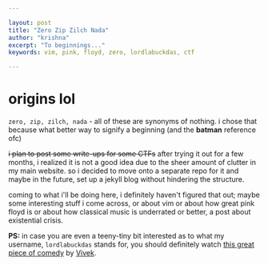 ```yaml
---

layout:	post
title: "Zero Zip Zilch Nada"
author: "krishna"
excerpt: "To beginnings..."
keywords: vim, pink, floyd, zero, lordlabuckdas, ctf

---
```


# origins lol

`zero, zip, zilch, nada` - all of these are synonyms of nothing. i chose that because what better way to signify a beginning (and the **batman** reference ofc)

~~i plan to post some write-ups for some CTFs~~ after trying it out for a few months, i realized it is not a good idea due to the sheer amount of clutter in my main website. so i decided to move onto a separate repo for it and maybe in the future, set up a jekyll blog without hindering the structure.

coming to what i'll be doing here, i definitely haven't figured that out; maybe some interesting stuff i come across, or about vim or about how great pink floyd is or about how classical music is underrated or better, a post about existential crisis.

**PS:** in case you are even a teeny-tiny bit interested as to what my username, `lordlabuckdas` stands for, you should definitely watch [this great piece of comedy](https://www.facebook.com/AdithyaTV/videos/415460759054409/) by [Vivek](https://en.wikipedia.org/wiki/Vivek_(actor)).
